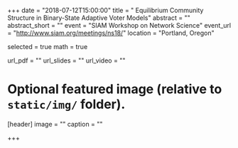 +++
date = "2018-07-12T15:00:00"
title = " Equilibrium Community Structure in Binary-State Adaptive Voter Models"
abstract = ""
abstract_short = ""
event = "SIAM Workshop on Network Science"
event_url = "http://www.siam.org/meetings/ns18/"
location = "Portland, Oregon"

selected = true
math = true

url_pdf = ""
url_slides = ""
url_video = ""

# Optional featured image (relative to `static/img/` folder).
[header]
image = ""
caption = ""

+++

